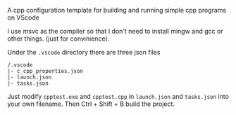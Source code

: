 A cpp configuration template for building and running simple cpp programs on VScode

I use msvc as the compiler so that I don't need to install mingw and gcc or other things. (just for convinience).

Under the ``` .vscode ``` directory there are three json files
```
/.vscode
|- c_cpp_properties.json
|- launch.json
|- tasks.json
``` 
Just modify ``` cpptest.exe ``` and ``` cpptest.cpp ``` in ``` launch.json ``` and ``` tasks.json ``` into your own filename. Then Ctrl + Shift + B build the project.